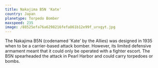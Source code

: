 ```yaml
---
title: Nakajima B5N 'Kate'
country: Japan
planetype: Torpedo Bomber
maxspeed: 235
image: /88525efa76a6298216fefa861b12e99f_urxgyt.jpg
---
```

The Nakajima B5N (codenamed 'Kate' by the Allies) was designed in 1935 when to be a carrier-based attack bomber. However, its limited defensive armament meant that it could only be operated with a fighter escort. The B5N spearheaded the attack in Pearl Harbor and could carry torpedoes or bombs.